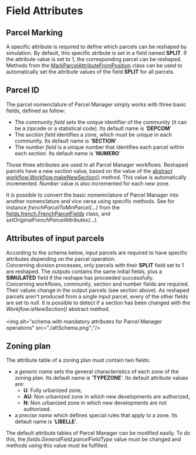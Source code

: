 # Field Attributes

## Parcel Marking
A specific attribute is required to define which parcels can be reshaped by simulation. By default, this specific atribute is set in a field named <b>SPLIT</b>. If the attribute value is set to 1, the corresponding parcel can be reshaped. Methods from the <a href="https://framagit.org/artiscales/parcelmanager/-/blob/master/src/main/java/fr/ign/artiscales/pm/parcelFunction/MarkParcelAttributeFromPosition.java">MarkParcelAttributeFromPosition</a> class can be used to automatically set the attribute values of the field <b>SPLIT</b> for all parcels. 

## Parcel ID

The parcel nomenclature of Parcel Manager simply works with three basic fields, defined as follow:
<ul>
    <li>The <i>community field</i> sets the unique identifier of the community (it can be a zipcode or a statistical code). Its default name is '<b>DEPCOM</b>'</li>
    <li>The <i>section field</i> identifies a zone, which must be unique in each community. Its default name is '<b>SECTION</b>'</li>
    <li>The <i>number field</i> is a unique number that identifies each parcel within each section. Its default name is '<b>NUMERO</b>'</li>
</ul>
Those three attributes are used in all Parcel Manager workflows.
Reshaped parcels have a new <i>section</i> value, based on the value of the <a href="https://framagit.org/artiscales/parcelmanager/-/blob/master/src/main/java/fr/ign/artiscales/pm/workflow/Workflow.java">abstract workflow.Workflow.makeNewSection()</a> method. This value is automatically incremented.
<i>Number</i> value is also incremented for each new zone.

It is possible to convert the basic nomemclature of Parcel Manager into another nomenclature and vice versa using specific methods. See for instance <i>frenchParcelToMinParcel(...)</i> from the <a href="https://framagit.org/artiscales/parcelmanager/-/blob/master/src/main/java/fr/ign/artiscales/pm/fields/french/FrenchParcelFields.java">fields.french.FrenchParcelFields</a> class, and  <i>setOriginalFrenchParcelAttributes(...)</i>.

## Attributes of input parcels
According to the schema below, input parcels are required to have specific attributes depending on the parcel operation.
<br /> 
Concerning division processes, only parcels with their **SPLIT** field set to 1 are reshaped. The outputs contains the same initial fields, plus a **SIMULATED** field if the reshape has proceeded successfully. 
<br /> 
Concerning workflows, community, section and number fields are required. Their values change in the output parcels (see section above). As reshaped parcels aren't produced from a single input parcel, every of the other fields are set to *null*. It is possible to detect if a section has been changed with the *Workflow.isNewSection()* abstract method. 
<br /> 
<br /> 
<img alt="schema with mandatory attributes for Parcel Manager operations" src="./attSchema.png";"/>

## Zoning plan

The attribute table of a zoning plan must contain two fields:

<ul>
    <li>a <i>generic name</i> sets the general characteristics of each zone of the zoning plan. Its default name is '<b>TYPEZONE</b>'. Its default attribute values are:
<ul>
    <li> <b>U</b>: Fully urbanized zone,</li>
    <li> <b>AU</b>: Non urbanized zone in which new developments are authorized,</li>
    <li> <b>N</b>: Non urbanized zone in which new developments are not authorized.</li>
</ul>
    <li>a <i>precise name</i> which defines special rules that apply to a zone. Its default name is '<b>LIBELLE</b>'.</li>
</ul>

The default attribute tables of Parcel Manager can be modified easily.
To do this, the <i>fields.GeneralField.parcelFieldType</i> value must be changed and methods using this value must be fulfilled. 
